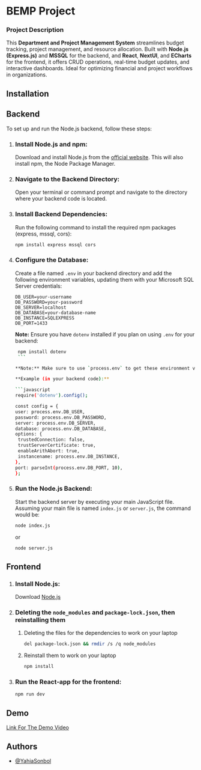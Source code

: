 # BEMP Project

### Project Description

This **Department and Project Management System** streamlines budget tracking, project management, and resource allocation. Built with **Node.js (Express.js)** and **MSSQL** for the backend, and **React**, **NextUI**, and **ECharts** for the frontend, it offers CRUD operations, real-time budget updates, and interactive dashboards. Ideal for optimizing financial and project workflows in organizations.

## Installation

## Backend

To set up and run the Node.js backend, follow these steps:

1.  ### **Install Node.js and npm:**
    Download and install Node.js from the [official website](https://nodejs.org/). This will also install npm, the Node Package Manager.

2.  ### **Navigate to the Backend Directory:**
    Open your terminal or command prompt and navigate to the directory where your backend code is located.

3.  ### **Install Backend Dependencies:**
    Run the following command to install the required npm packages (express, mssql, cors):
    ```bash
    npm install express mssql cors
    ```

4.  ### **Configure the Database:**

    Create a file named `.env` in your backend directory and add the following environment variables, updating them with your Microsoft SQL Server credentials:

    ```env
    DB_USER=your-username
    DB_PASSWORD=your-password
    DB_SERVER=localhost
    DB_DATABASE=your-database-name
    DB_INSTANCE=SQLEXPRESS
    DB_PORT=1433
    ```
    **Note:**  Ensure you have `dotenv` installed if you plan on using `.env` for your backend:
       ```bash
        npm install dotenv
        ```

    **Note:** Make sure to use `process.env` to get these environment variables in your backend files.

    **Example (in your backend code):**

    ```javascript
    require('dotenv').config();

    const config = {
    user: process.env.DB_USER,
    password: process.env.DB_PASSWORD,
    server: process.env.DB_SERVER,
    database: process.env.DB_DATABASE,
    options: {
        trustedConnection: false,
        trustServerCertificate: true,
        enableArithAbort: true,
        instancename: process.env.DB_INSTANCE,
    },
    port: parseInt(process.env.DB_PORT, 10),
    };

    ```

5.  ### **Run the Node.js Backend:**
    Start the backend server by executing your main JavaScript file. Assuming your main file is named `index.js` or `server.js`, the command would be:
    ```bash
    node index.js
    ```
    or
    ```bash
    node server.js
    ```

## Frontend

1.  ### **Install Node.js:**

    Download [Node.js](https://nodejs.org/)

2.  ### **Deleting the `node_modules` and `package-lock.json`, then reinstalling them**

    1.  Deleting the files for the dependencies to work on your laptop
        ```bash
        del package-lock.json && rmdir /s /q node_modules
        ```
    2.  Reinstall them to work on your laptop
        ```bash
        npm install
        ```

3.  ### **Run the React-app for the frontend:**
    ```bash
    npm run dev
    ```

## Demo

[Link For The Demo Video](https://drive.google.com/drive/folders/1s_T6uwSWIF5L4_SEDUsJj5-uWGauNrt7)

## Authors

-   [@YahiaSonbol](https://www.linkedin.com/in/yahia-sonbol/)
